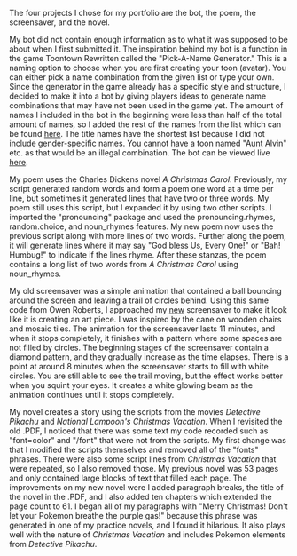 The four projects I chose for my portfolio are the bot, the poem, the screensaver, and the novel.

My bot did not contain enough information as to what it was supposed to be about when I first submitted it.  The inspiration behind my bot
is a function in the game Toontown Rewritten called the "Pick-A-Name Generator."  This is a naming option to choose when you are first
creating your toon (avatar).  You can either pick a name combination from the given list or type your own.  Since the generator in the game
already has a specific style and structure, I decided to make it into a bot by giving players ideas to generate name combinations that
may have not been used in the game yet.  The amount of names I included in the bot in the beginning were less than half of the total amount of names, so I added the rest of the names from the list which can be found <a href="http://www.mmocentralforums.com/forums/showthread.php?t=341265" target="_blank">here</a>.  The title names have the shortest list because I did not include gender-specific names.  You cannot have a toon named "Aunt Alvin" etc. as that would be an illegal combination.  The bot can be viewed live <a href="https://twitter.com/ToontownNameBot" target="_blank">here</a>.

My poem uses the Charles Dickens novel <i>A Christmas Carol</i>.  Previously, my script generated random words and form a poem one word at a time per line, but sometimes it generated lines that have two or three words.  My poem still uses this script, but I expanded it by using two other scripts.  I imported the "pronouncing" package and used the pronouncing.rhymes, random.choice, and noun_rhymes features.  My new poem now uses the previous script along with more lines of two words.  Further along the poem, it will generate lines where it may say "God bless Us, Every One!" or "Bah! Humbug!" to indicate if the lines rhyme.  After these stanzas, the poem contains a long list of two words from <i>A Christmas Carol</i> using noun_rhymes.

My old screensaver was a simple animation that contained a ball bouncing around the screen and leaving a trail of circles behind.  Using this same code from Owen Roberts, I approached my <a href="https://editor.p5js.org/ChloeCassandra/full/ZXO0rN6g7" target="_blank">new</a> screensaver to make it look like it is creating an art piece.  I was inspired by the cane on wooden chairs and mosaic tiles.  The animation for the screensaver lasts 11 minutes, and when it stops completely, it finishes with a pattern where some spaces are not filled by circles.  The beginning stages of the screensaver contain a diamond pattern, and they gradually increase as the time elapses.  There is a point at around 8 minutes when the screensaver starts to fill with white circles.  You are still able to see the trail moving, but the effect works better when you squint your eyes.  It creates a white glowing beam as the animation continues until it stops completely.

My novel creates a story using the scripts from the movies <i>Detective Pikachu</i> and <i>National Lampoon's Christmas Vacation</i>.  When
I revisited the old .PDF, I noticed that there was some text my code recorded such as "font=color" and "/font" that were not from the scripts.  My first change was that I modified the scripts themselves and removed all of the "fonts" phrases.  There were also some script lines from <i>Christmas Vacation</i> that were repeated, so I also removed those.  My previous novel was 53 pages and only contained large blocks of text that filled each page.  The improvements on my new novel were I added paragraph breaks, the title of the novel in the .PDF, and I also added ten chapters which extended the page count to 61.  I began all of my paragraphs with "Merry Christmas!  Don't let your Pokemon breathe the purple gas!" because this phrase was generated in one of my practice novels, and I found it hilarious.  It also plays well with the nature of <i>Christmas Vacation</i> and includes Pokemon elements from <i>Detective Pikachu</i>.
